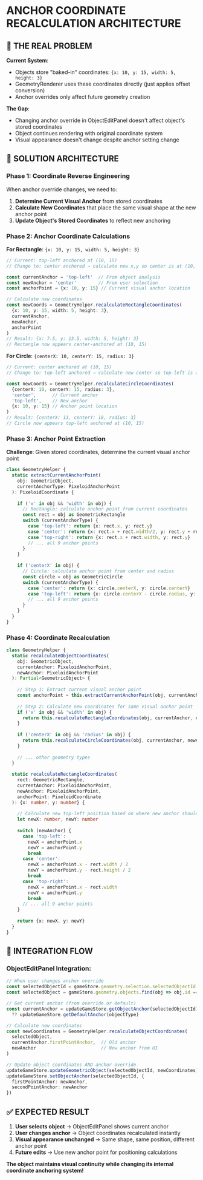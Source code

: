 # ANCHOR COORDINATE RECALCULATION ARCHITECTURE

## 🎯 **THE REAL PROBLEM**

**Current System**:
- Objects store "baked-in" coordinates: `{x: 10, y: 15, width: 5, height: 3}`
- GeometryRenderer uses these coordinates directly (just applies offset conversion)
- Anchor overrides only affect future geometry creation

**The Gap**:
- Changing anchor override in ObjectEditPanel doesn't affect object's stored coordinates
- Object continues rendering with original coordinate system
- Visual appearance doesn't change despite anchor setting change

## 🔧 **SOLUTION ARCHITECTURE**

### **Phase 1: Coordinate Reverse Engineering**
When anchor override changes, we need to:

1. **Determine Current Visual Anchor** from stored coordinates
2. **Calculate New Coordinates** that place the same visual shape at the new anchor point
3. **Update Object's Stored Coordinates** to reflect new anchoring

### **Phase 2: Anchor Coordinate Calculations**

**For Rectangle**: `{x: 10, y: 15, width: 5, height: 3}`
```typescript
// Current: top-left anchored at (10, 15)
// Change to: center anchored → calculate new x,y so center is at (10, 15)

const currentAnchor = 'top-left'  // From object analysis
const newAnchor = 'center'        // From user selection
const anchorPoint = {x: 10, y: 15} // Current visual anchor location

// Calculate new coordinates
const newCoords = GeometryHelper.recalculateRectangleCoordinates(
  {x: 10, y: 15, width: 5, height: 3},
  currentAnchor,
  newAnchor,
  anchorPoint
)
// Result: {x: 7.5, y: 13.5, width: 5, height: 3} 
// Rectangle now appears center-anchored at (10, 15)
```

**For Circle**: `{centerX: 10, centerY: 15, radius: 3}`
```typescript
// Current: center anchored at (10, 15)  
// Change to: top-left anchored → calculate new center so top-left is at (10, 15)

const newCoords = GeometryHelper.recalculateCircleCoordinates(
  {centerX: 10, centerY: 15, radius: 3},
  'center',      // Current anchor
  'top-left',    // New anchor
  {x: 10, y: 15} // Anchor point location
)
// Result: {centerX: 13, centerY: 18, radius: 3}
// Circle now appears top-left anchored at (10, 15)
```

### **Phase 3: Anchor Point Extraction**

**Challenge**: Given stored coordinates, determine the current visual anchor point

```typescript
class GeometryHelper {
  static extractCurrentAnchorPoint(
    obj: GeometricObject, 
    currentAnchorType: PixeloidAnchorPoint
  ): PixeloidCoordinate {
    
    if ('x' in obj && 'width' in obj) {
      // Rectangle: calculate anchor point from current coordinates
      const rect = obj as GeometricRectangle
      switch (currentAnchorType) {
        case 'top-left': return {x: rect.x, y: rect.y}
        case 'center': return {x: rect.x + rect.width/2, y: rect.y + rect.height/2}
        case 'top-right': return {x: rect.x + rect.width, y: rect.y}
        // ... all 9 anchor points
      }
    }
    
    if ('centerX' in obj) {
      // Circle: calculate anchor point from center and radius
      const circle = obj as GeometricCircle
      switch (currentAnchorType) {
        case 'center': return {x: circle.centerX, y: circle.centerY}
        case 'top-left': return {x: circle.centerX - circle.radius, y: circle.centerY - circle.radius}
        // ... all 9 anchor points
      }
    }
  }
}
```

### **Phase 4: Coordinate Recalculation**

```typescript
class GeometryHelper {
  static recalculateObjectCoordinates(
    obj: GeometricObject,
    currentAnchor: PixeloidAnchorPoint,
    newAnchor: PixeloidAnchorPoint
  ): Partial<GeometricObject> {
    
    // Step 1: Extract current visual anchor point
    const anchorPoint = this.extractCurrentAnchorPoint(obj, currentAnchor)
    
    // Step 2: Calculate new coordinates for same visual anchor point
    if ('x' in obj && 'width' in obj) {
      return this.recalculateRectangleCoordinates(obj, currentAnchor, newAnchor, anchorPoint)
    }
    
    if ('centerX' in obj && 'radius' in obj) {
      return this.recalculateCircleCoordinates(obj, currentAnchor, newAnchor, anchorPoint)
    }
    
    // ... other geometry types
  }
  
  static recalculateRectangleCoordinates(
    rect: GeometricRectangle,
    currentAnchor: PixeloidAnchorPoint,
    newAnchor: PixeloidAnchorPoint,
    anchorPoint: PixeloidCoordinate
  ): {x: number, y: number} {
    
    // Calculate new top-left position based on where new anchor should be
    let newX: number, newY: number
    
    switch (newAnchor) {
      case 'top-left':
        newX = anchorPoint.x
        newY = anchorPoint.y
        break
      case 'center':
        newX = anchorPoint.x - rect.width / 2
        newY = anchorPoint.y - rect.height / 2
        break
      case 'top-right':
        newX = anchorPoint.x - rect.width
        newY = anchorPoint.y
        break
      // ... all 9 anchor points
    }
    
    return {x: newX, y: newY}
  }
}
```

## 🔄 **INTEGRATION FLOW**

### **ObjectEditPanel Integration**:
```typescript
// When user changes anchor override
const selectedObjectId = gameStore.geometry.selection.selectedObjectId
const selectedObject = gameStore.geometry.objects.find(obj => obj.id === selectedObjectId)

// Get current anchor (from override or default)
const currentAnchor = updateGameStore.getObjectAnchor(selectedObjectId) 
  ?? updateGameStore.getDefaultAnchor(objectType)

// Calculate new coordinates  
const newCoordinates = GeometryHelper.recalculateObjectCoordinates(
  selectedObject,
  currentAnchor.firstPointAnchor,  // Old anchor
  newAnchor                        // New anchor from UI
)

// Update object coordinates AND anchor override
updateGameStore.updateGeometricObject(selectedObjectId, newCoordinates)
updateGameStore.setObjectAnchor(selectedObjectId, {
  firstPointAnchor: newAnchor,
  secondPointAnchor: newAnchor
})
```

## ✅ **EXPECTED RESULT**

1. **User selects object** → ObjectEditPanel shows current anchor
2. **User changes anchor** → Object coordinates recalculated instantly  
3. **Visual appearance unchanged** → Same shape, same position, different anchor point
4. **Future edits** → Use new anchor point for positioning calculations

**The object maintains visual continuity while changing its internal coordinate anchoring system!**
